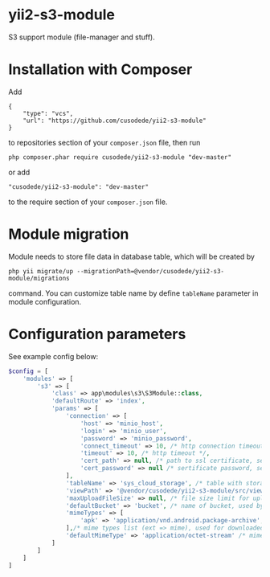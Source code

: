 # yii2-s3-module

S3 support module (file-manager and stuff).

# Installation with Composer

Add

```
{
	"type": "vcs",
	"url": "https://github.com/cusodede/yii2-s3-module"
}
```

to repositories section of your `composer.json` file, then run

```
php composer.phar require cusodede/yii2-s3-module "dev-master"
```

or add

```
"cusodede/yii2-s3-module": "dev-master"
```

to the require section of your `composer.json` file.

# Module migration

Module needs to store file data in database table, which will be created by

```
php yii migrate/up --migrationPath=@vendor/cusodede/yii2-s3-module/migrations
```
command. You can customize table name by define `tableName` parameter in module configuration.

# Configuration parameters

See example config below:

```php
$config = [
    'modules' => [
        's3' => [
            'class' => app\modules\s3\S3Module::class,
            'defaultRoute' => 'index',
            'params' => [
                'connection' => [
                    'host' => 'minio_host',
                    'login' => 'minio_user',
                    'password' => 'minio_password',
                    'connect_timeout' => 10, /* http connection timeout */,
                    'timeout' => 10, /* http timeout */,
                    'cert_path' => null, /* path to ssl certificate, set null to disable */
                    'cert_password' => null /* sertificate password, set null, if sertificate has no password */
                ],
                'tableName' => 'sys_cloud_storage', /* table with storage data, see Module migration section*/
                'viewPath' => '@vendor/cusodede/yii2-s3-module/src/views/index', /* path to view templates, if you want to customize them */
                'maxUploadFileSize' => null, /* file size limit for uploaded file, set null to disable */
                'defaultBucket' => 'bucket', /* name of bucket, used by default, if null, alphabetically first bucket will be used */,
                'mimeTypes' => [
                    'apk' => 'application/vnd.android.package-archive',
                ],/* mime types list (ext => mime), used for downloaded files mime substitution. Note: that list overrides a magic.mime file information. */
                'defaultMimeType' => 'application/octet-stream' /* mime type, that be used for any file, which extension has not included in mimeTypes parameter or in magic.mime */
            ]
        ] 
    ]
]
